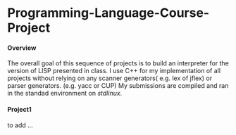 # Programming-Language-Course-Project

<h4>Overview</h4>
The overall goal of this sequence of projects is to build an interpreter for the version of LISP presented in class. 
I use C++ for my implementation of all projects without relying on any scanner generators( e.g. lex of jflex) or
parser generators. (e.g. yacc or CUP) My submissions are compiled and ran in the standad environment on <I>stdlinux</I>.

<h4>Project1</h4>
to add ...


